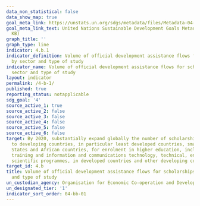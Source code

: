 ```yaml
---
data_non_statistical: false
data_show_map: true
goal_meta_link: https://unstats.un.org/sdgs/metadata/files/Metadata-04-0B-01.pdf
goal_meta_link_text: United Nations Sustainable Development Goals Metadata (PDF 211
  KB)
graph_title: ''
graph_type: line
indicator: 4.b.1
indicator_definition: Volume of official development assistance flows for scholarships
  by sector and type of study
indicator_name: Volume of official development assistance flows for scholarships by
  sector and type of study
layout: indicator
permalink: /4-b-1/
published: true
reporting_status: notapplicable
sdg_goal: '4'
source_active_1: true
source_active_2: false
source_active_3: false
source_active_4: false
source_active_5: false
source_active_6: false
target: By 2020, substantially expand globally the number of scholarships available
  to developing countries, in particular least developed countries, small island developing
  States and African countries, for enrolment in higher education, including vocational
  training and information and communications technology, technical, engineering and
  scientific programmes, in developed countries and other developing countries
target_id: 4.b
title: Volume of official development assistance flows for scholarships by sector
  and type of study
un_custodian_agency: Organisation for Economic Co-operation and Development (OECD)
un_designated_tier: '1'
indicator_sort_order: 04-bb-01
---
```

